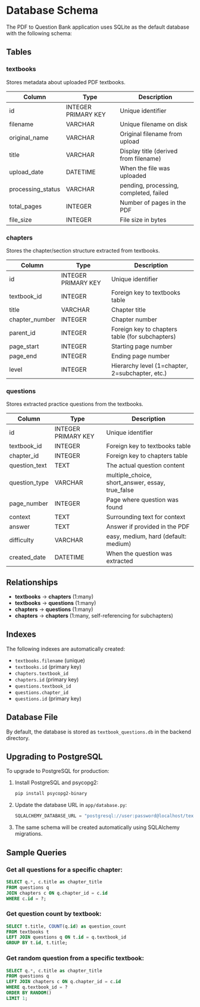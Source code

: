 # Database Schema

The PDF to Question Bank application uses SQLite as the default database with the following schema:

## Tables

### textbooks
Stores metadata about uploaded PDF textbooks.

| Column | Type | Description |
|--------|------|-------------|
| id | INTEGER PRIMARY KEY | Unique identifier |
| filename | VARCHAR | Unique filename on disk |
| original_name | VARCHAR | Original filename from upload |
| title | VARCHAR | Display title (derived from filename) |
| upload_date | DATETIME | When the file was uploaded |
| processing_status | VARCHAR | pending, processing, completed, failed |
| total_pages | INTEGER | Number of pages in the PDF |
| file_size | INTEGER | File size in bytes |

### chapters
Stores the chapter/section structure extracted from textbooks.

| Column | Type | Description |
|--------|------|-------------|
| id | INTEGER PRIMARY KEY | Unique identifier |
| textbook_id | INTEGER | Foreign key to textbooks table |
| title | VARCHAR | Chapter title |
| chapter_number | INTEGER | Chapter number |
| parent_id | INTEGER | Foreign key to chapters table (for subchapters) |
| page_start | INTEGER | Starting page number |
| page_end | INTEGER | Ending page number |
| level | INTEGER | Hierarchy level (1=chapter, 2=subchapter, etc.) |

### questions
Stores extracted practice questions from the textbooks.

| Column | Type | Description |
|--------|------|-------------|
| id | INTEGER PRIMARY KEY | Unique identifier |
| textbook_id | INTEGER | Foreign key to textbooks table |
| chapter_id | INTEGER | Foreign key to chapters table |
| question_text | TEXT | The actual question content |
| question_type | VARCHAR | multiple_choice, short_answer, essay, true_false |
| page_number | INTEGER | Page where question was found |
| context | TEXT | Surrounding text for context |
| answer | TEXT | Answer if provided in the PDF |
| difficulty | VARCHAR | easy, medium, hard (default: medium) |
| created_date | DATETIME | When the question was extracted |

## Relationships

- **textbooks** → **chapters** (1:many)
- **textbooks** → **questions** (1:many)  
- **chapters** → **questions** (1:many)
- **chapters** → **chapters** (1:many, self-referencing for subchapters)

## Indexes

The following indexes are automatically created:

- `textbooks.filename` (unique)
- `textbooks.id` (primary key)
- `chapters.textbook_id`
- `chapters.id` (primary key)
- `questions.textbook_id`
- `questions.chapter_id`
- `questions.id` (primary key)

## Database File

By default, the database is stored as `textbook_questions.db` in the backend directory.

## Upgrading to PostgreSQL

To upgrade to PostgreSQL for production:

1. Install PostgreSQL and psycopg2:
   ```bash
   pip install psycopg2-binary
   ```

2. Update the database URL in `app/database.py`:
   ```python
   SQLALCHEMY_DATABASE_URL = "postgresql://user:password@localhost/textbook_questions"
   ```

3. The same schema will be created automatically using SQLAlchemy migrations.

## Sample Queries

### Get all questions for a specific chapter:
```sql
SELECT q.*, c.title as chapter_title 
FROM questions q 
JOIN chapters c ON q.chapter_id = c.id 
WHERE c.id = ?;
```

### Get question count by textbook:
```sql
SELECT t.title, COUNT(q.id) as question_count
FROM textbooks t
LEFT JOIN questions q ON t.id = q.textbook_id
GROUP BY t.id, t.title;
```

### Get random question from a specific textbook:
```sql
SELECT q.*, c.title as chapter_title
FROM questions q
LEFT JOIN chapters c ON q.chapter_id = c.id
WHERE q.textbook_id = ?
ORDER BY RANDOM()
LIMIT 1;
```